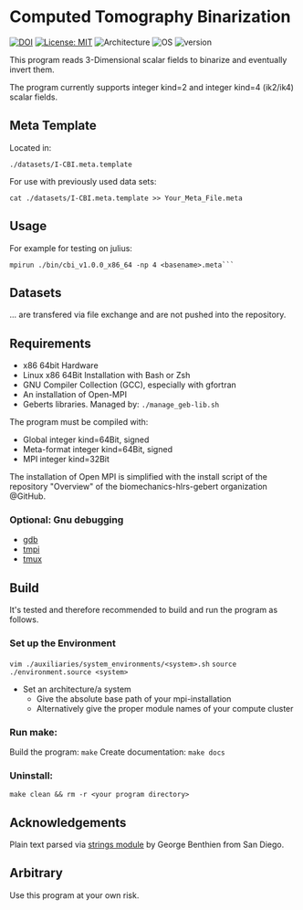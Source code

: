 # Computed Tomography Binarization
[![DOI](https://zenodo.org/badge/443731171.svg)](https://zenodo.org/badge/latestdoi/443731171)
[![License: MIT](https://img.shields.io/badge/License-MIT-success.svg)](https://opensource.org/licenses/MIT)
![Architecture](https://img.shields.io/badge/Architecture-x86_64-blue)
![OS](https://img.shields.io/badge/OS-Linux-blue)
![version](https://img.shields.io/badge/version-1.0.0-blue)

This program reads 3-Dimensional scalar fields to binarize and eventually invert them.

The program currently supports integer kind=2 and integer kind=4 (ik2/ik4) scalar fields.
## Meta Template
Located in: 
```
./datasets/I-CBI.meta.template
```
For use with previously used data sets:
```
cat ./datasets/I-CBI.meta.template >> Your_Meta_File.meta
```
## Usage
For example for testing on julius:
```
mpirun ./bin/cbi_v1.0.0_x86_64 -np 4 <basename>.meta```
```
## Datasets
... are transfered via file exchange and are not pushed into the repository. 

## Requirements
* x86 64bit Hardware
* Linux x86 64Bit Installation with Bash or Zsh
* GNU Compiler Collection (GCC), especially with gfortran
* An installation of Open-MPI
* Geberts libraries. Managed by: ```./manage_geb-lib.sh```

The program must be compiled with:
* Global integer kind=64Bit, signed
* Meta-format integer kind=64Bit, signed
* MPI integer kind=32Bit

The installation of Open MPI is simplified with the install script of the repository "Overview" of the biomechanics-hlrs-gebert organization @GitHub.
### Optional: Gnu debugging
* [gdb](https://www.gnu.org/software/gdb/)
* [tmpi](https://github.com/Azrael3000/tmpi)
* [tmux](https://github.com/tmux/tmux/wiki)
## Build
It's tested and therefore recommended to build and run the program as follows.
### Set up the Environment
```vim ./auxiliaries/system_environments/<system>.sh```
```source ./environment.source <system>``` 

* Set an architecture/a system
  * Give the absolute base path of your mpi-installation
  * Alternatively give the proper module names of your compute cluster

### Run make:
Build the program:    ```make```
Create documentation: ```make docs```

### Uninstall:
```make clean && rm -r <your program directory>```
## Acknowledgements 
Plain text parsed via [strings module](https://gbenthien.net/strings/index.html) by George Benthien from San Diego.
## Arbitrary
Use this program at your own risk.


